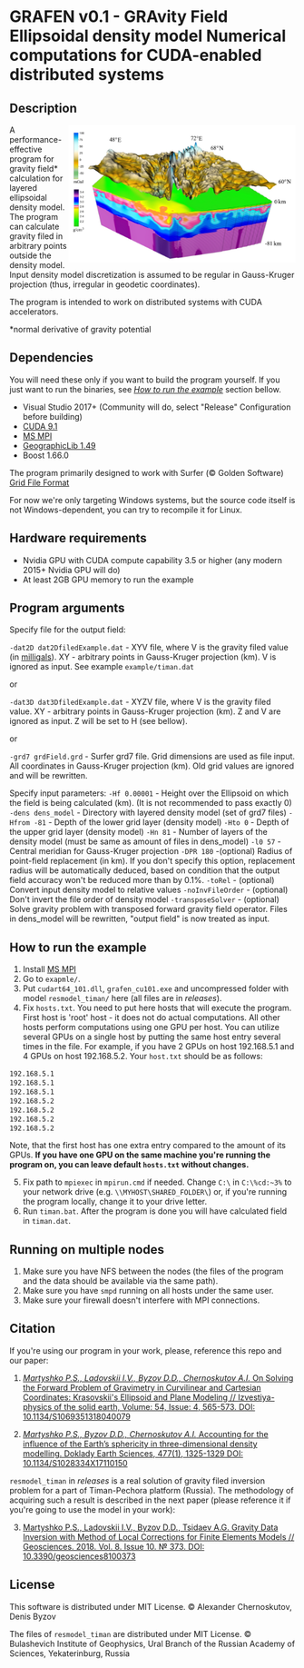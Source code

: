 # GRAFEN v0.1 - GRAvity Field Ellipsoidal density model Numerical computations for CUDA-enabled distributed systems

## Description

<img width=400 align="right" src="./GRAFEN.jpg" /> A performance-effective program for gravity field* calculation for layered ellipsoidal density model. The program can calculate gravity filed in arbitrary points outside the density model. Input density model discretization is assumed to be regular in Gauss-Kruger projection (thus, irregular in geodetic coordinates).

The program is intended to work on distributed systems with CUDA accelerators.

*normal derivative of gravity potential



## Dependencies
You will need these only if you want to build the program yourself. If you just want to run the binaries, see [*How to run the example*](#how-to-run-the-example) section bellow.

- Visual Studio 2017+ (Community will do, select "Release" Configuration before building)
- [CUDA 9.1](https://developer.nvidia.com/cuda-91-download-archive)
- [MS MPI](https://github.com/Microsoft/Microsoft-MPI)
- [GeographicLib 1.49](https://sourceforge.net/projects/geographiclib/)
- Boost 1.66.0

The program primarily designed to work with Surfer (© Golden Software) [Grid File Format](http://voxlerhelp.goldensoftware.com/voxler.htm#t=File_Formats%2FSurfer_7_Grid_File_Format.htm)

For now we're only targeting Windows systems, but the source code itself is not Windows-dependent, you can try to recompile it for Linux.

## Hardware requirements

- Nvidia GPU with CUDA compute capability 3.5 or higher (any modern 2015+ Nvidia GPU  will do)
- At least 2GB GPU memory to run the example

## Program arguments
Specify file for the output field:

`-dat2D dat2DfiledExample.dat`		- XYV file, where V is the gravity filed value (in [milligals](https://en.wikipedia.org/wiki/Gal_(unit))). XY - arbitrary points in Gauss-Kruger projection (km). V is ignored as input. See example `example/timan.dat`

or

`-dat3D dat3DfiledExample.dat`		- XYZV file, where V is the gravity filed value. XY - arbitrary points in Gauss-Kruger projection (km). Z and V are ignored as input. Z will be set to H (see bellow).

or

`-grd7 grdField.grd`			- Surfer grd7 file. Grid dimensions are used as file input. All coordinates in Gauss-Kruger projection (km). Old grid values are ignored and will be rewritten.

Specify input parameters:
`-Hf 0.00001`						- Height over the Ellipsoid on which the field is being calculated (km). (It is not recommended to pass exactly 0)
`-dens dens_model`			- Directory with layered density model (set of grd7 files)
`-Hfrom -81` 				- Depth of the lower grid layer (density model)
`-Hto 0` 					- Depth of the upper grid layer (density model)
`-Hn 81` 					- Number of layers of the density model (must be same as amount of files in dens_model)
`-l0 57` 					- Central meridian for Gauss-Kruger projection
`-DPR 180` 				-(optional) Radius of point-field replacement (in km). If you don't specify this option, replacement radius will be automatically deduced, based on condition that the output field accuracy won't be reduced more than by 0.1%.
`-toRel`					- (optional) Convert input density model to relative values
`-noInvFileOrder`			- (optional) Don't invert the file order of density model
`-transposeSolver`		- (optional) Solve gravity problem with transposed forward gravity field operator. Files in dens_model will be rewritten, "output field" is now treated as input.


## How to run the example

1. Install [MS MPI](https://www.microsoft.com/en-us/download/details.aspx?id=57467)
2. Go to `exapmle/`.
3. Put `cudart64_101.dll`, `grafen_cu101.exe` and uncompressed folder with model `resmodel_timan/` here (all files are in *releases*).
4. Fix `hosts.txt`. You need to put here hosts that will execute the program. First host is 'root' host - it does not do actual computations. All other hosts perform computations using one GPU per host. You can utilize several GPUs on a single host by putting the same host entry several times in the file.
For example, if you have 2 GPUs on host 192.168.5.1 and 4 GPUs on host 192.168.5.2. Your `host.txt` should be as follows:
```
192.168.5.1
192.168.5.1
192.168.5.1
192.168.5.2
192.168.5.2
192.168.5.2
192.168.5.2
```
Note, that the first host has one extra entry compared to the amount of its GPUs.
**If you have one GPU on the same machine you're running the program on, you can leave default `hosts.txt` without changes.**

5. Fix path to `mpiexec` in `mpirun.cmd` if needed. Change `C:\` in `C:\%cd:~3%` to your network drive (e.g. `\\MYHOST\SHARED_FOLDER\`) or, if you're running the program locally, change it to your drive letter.
6. Run `timan.bat`. After the program is done you will have calculated field in `timan.dat`.

## Running on multiple nodes

1. Make sure you have NFS between the nodes (the files of the program and the data should be available via the same path).
2. Make sure you have  `smpd` running on all hosts under the same user.
3. Make sure your firewall doesn't interfere with MPI connections. 

## Citation

If you're using our program in your work, please, reference this repo and our paper:

1. [*Martyshko P.S., Ladovskii I.V., Byzov D.D., Chernoskutov A.I.* On Solving the Forward Problem of Gravimetry in Curvilinear and Cartesian Coordinates: Krasovskii's Ellipsoid and Plane Modeling // Izvestiya-physics of the solid earth, Volume: 54, Issue: 4, 565-573. DOI: 10.1134/S1069351318040079](https://link.springer.com/article/10.1134/S1069351318040079)

2. [*Martyshko P.S., Byzov D.D., Chernoskutov A.I.* Accounting for the influence of the Earth’s sphericity in three-dimensional density modelling. Doklady Earth Sciences, 477(1), 1325-1329 DOI: 10.1134/S1028334X17110150](http://link.springer.com/article/10.1134/S1028334X17110150)

`resmodel_timan` in *releases* is a real solution of gravity filed inversion problem for a part of Timan-Pechora platform (Russia). The methodology of acquiring such a result is described in the next paper (please reference it if you're going to use the model in your work):

3. [Martyshko P.S., Ladovskii I.V., Byzov D.D., Tsidaev A.G. Gravity Data Inversion with Method of Local Corrections for Finite Elements Models // Geosciences. 2018. Vol. 8. Issue 10. № 373. DOI: 10.3390/geosciences8100373](https://www.mdpi.com/2076-3263/8/10/373)

## License

This software is distributed under MIT License. © Alexander Chernoskutov, Denis Byzov

The files of `resmodel_timan`  are distributed under MIT License. © Bulashevich Institute of Geophysics, Ural Branch of the Russian Academy of Sciences, Yekaterinburg, Russia

